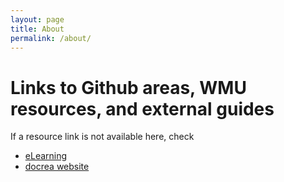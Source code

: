 ```yaml
---
layout: page
title: About
permalink: /about/
---
```


# Links to Github areas, WMU resources, and external guides

If a resource link is not available here, check 

* [eLearning](https://elearning.wmich.edu)
* [docrea website](https://docrea.org)
